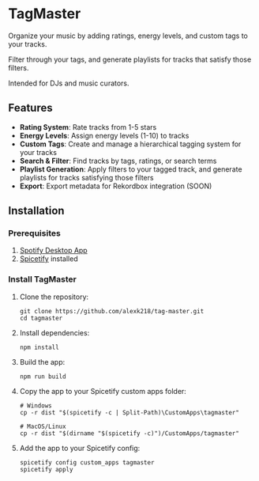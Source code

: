# TagMaster

Organize your music by adding ratings, energy levels, and custom tags to your tracks. 

Filter through your tags, and generate playlists for tracks that satisfy those filters.

Intended for DJs and music curators.


## Features

- **Rating System**: Rate tracks from 1-5 stars
- **Energy Levels**: Assign energy levels (1-10) to tracks
- **Custom Tags**: Create and manage a hierarchical tagging system for your tracks
- **Search & Filter**: Find tracks by tags, ratings, or search terms
- **Playlist Generation**: Apply filters to your tagged track, and generate playlists for tracks satisfying those filters
- **Export**: Export metadata for Rekordbox integration (SOON)


## Installation

### Prerequisites

1. [Spotify Desktop App](https://www.spotify.com/download/)
2. [Spicetify](https://spicetify.app/) installed

### Install TagMaster

1. Clone the repository:
   ```
   git clone https://github.com/alexk218/tag-master.git
   cd tagmaster
   ```

2. Install dependencies:
   ```
   npm install
   ```

3. Build the app:
   ```
   npm run build
   ```

4. Copy the app to your Spicetify custom apps folder:
   ```
   # Windows
   cp -r dist "$(spicetify -c | Split-Path)\CustomApps\tagmaster"

   # MacOS/Linux
   cp -r dist "$(dirname "$(spicetify -c)")/CustomApps/tagmaster"
   ```

5. Add the app to your Spicetify config:
   ```
   spicetify config custom_apps tagmaster
   spicetify apply
   ```
